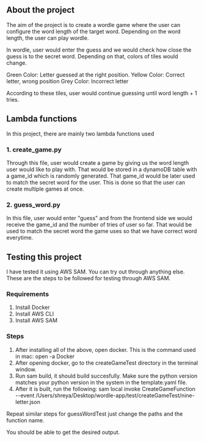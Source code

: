 ## About the project

The aim of the project is to create a wordle game where the user can configure the word length of the target word. Depending on the word length,
the user can play wordle.

In wordle, user would enter the guess and we would check how close the guess is to the secret word. Depending on that, colors of tiles would change.

Green Color: Letter guessed at the right position.
Yellow Color: Correct letter, wrong position
Grey Color: Incorrect letter

According to these tiles, user would continue guessing until word length + 1 tries.


## Lambda functions

In this project, there are mainly two lambda functions used

### 1. create_game.py

Through this file, user would create a game by giving us the word length user would like to play with. That would be stored in a dynamoDB table with a game_id which is randomly generated. That game_id would be later used to match the secret word for the user. This is done so that the user can create multiple games at once.

### 2. guess_word.py 

In this file, user would enter "guess" and from the frontend side we would receive the game_id and the number of tries of user so far. That would be used to match the secret word the game uses so that we have correct word everytime.

## Testing this project 

I have tested it using AWS SAM. You can try out through anything else. 
These are the steps to be followed for testing through AWS SAM.

### Requirements
1. Install Docker
2. Install AWS CLI
3. Install AWS SAM

### Steps

1. After installing all of the above, open docker. This is the command used in mac: open -a Docker
2. After opening docker, go to the createGameTest directory in the terminal window. 
3. Run sam build, it should build succesfully. Make sure the python version matches your python version in the system in the template.yaml file.
4. After it is built, run the following: sam local invoke CreateGameFunction --event /Users/shreya/Desktop/wordle-app/test/createGameTest/nine-letter.json

Repeat similar steps for guessWordTest just change the paths and the function name. 

You should be able to get the desired output. 